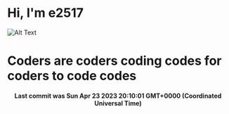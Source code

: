 # Hi, I'm e2517

![Alt Text](https://github.com/E2517/e2517/blob/master/images/background.gif)

# Coders are coders coding codes for coders to code codes

<h4 align="center">Last commit was Sun Apr 23 2023 20:10:01 GMT+0000 (Coordinated Universal Time)</h4>
